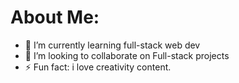 <h1> About Me:</h1>

- 🌱 I’m currently learning full-stack web dev
- 🎯 I’m looking to collaborate on Full-stack projects
- ⚡ Fun fact: i love creativity content.

<!---
Ankurptl247/Ankurptl247 is a ✨ special ✨ repository because its `README.md` (this file) appears on your GitHub profile.
You can click the Preview link to take a look at your changes.
--->
